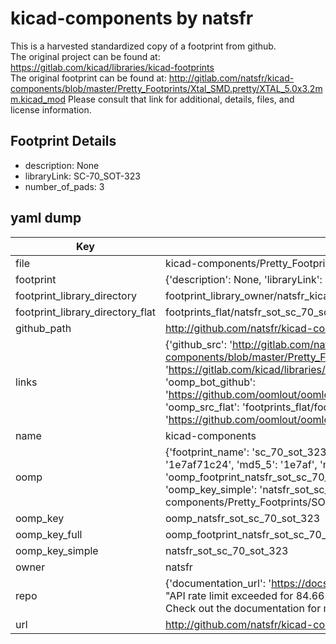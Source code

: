 # kicad-components by natsfr  
This is a harvested standardized copy of a footprint from github.  
The original project can be found at:  
https://gitlab.com/kicad/libraries/kicad-footprints  
The original footprint can be found at:
http://gitlab.com/natsfr/kicad-components/blob/master/Pretty_Footprints/Xtal_SMD.pretty/XTAL_5.0x3.2mm.kicad_mod
Please consult that link for additional, details, files, and license information.  
## Footprint Details
* description: None  
* libraryLink: SC-70_SOT-323  
* number_of_pads: 3  
## yaml dump  
| Key | Value |  
| --- | --- |  
| file | kicad-components/Pretty_Footprints/SOT.pretty/SC-70_SOT-323.kicad_mod |  
| footprint | {'description': None, 'libraryLink': 'SC-70_SOT-323', 'number_of_pads': 3} |  
| footprint_library_directory | footprint_library_owner/natsfr_kicad-components |  
| footprint_library_directory_flat | footprints_flat/natsfr_sot_sc_70_sot_323/working |  
| github_path | http://github.com/natsfr/kicad-components/blob/master/Pretty_Footprints/SOT.pretty/SC-70_SOT-323.kicad_mod |  
| links | {'github_src': 'http://gitlab.com/natsfr/kicad-components/blob/master/Pretty_Footprints/Xtal_SMD.pretty/XTAL_5.0x3.2mm.kicad_mod', 'github_src_repo': 'https://gitlab.com/kicad/libraries/kicad-footprints', 'oomp_bot': 'footprints/natsfr_sot_sc_70_sot_323/working', 'oomp_bot_github': 'https://github.com/oomlout/oomlout_oomp_footprint_bot/tree/main/footprints/natsfr_sot_sc_70_sot_323/working', 'oomp_src_flat': 'footprints_flat/footprints_flat/natsfr_sot_sc_70_sot_323/working', 'oomp_src_flat_github': 'https://github.com/oomlout/oomlout_oomp_footprint_src/tree/main/footprints_flat/natsfr_sot_sc_70_sot_323/working'} |  
| name | kicad-components |  
| oomp | {'footprint_name': 'sc_70_sot_323', 'library_name': 'sot', 'md5': '1e7af71c24c97fc3dbc56330ae86018d', 'md5_10': '1e7af71c24', 'md5_5': '1e7af', 'md5_6': '1e7af7', 'oomp_key': 'oomp_natsfr_sot_sc_70_sot_323', 'oomp_key_extra': 'oomp_footprint_natsfr_sot_sc_70_sot_323', 'oomp_key_full': 'oomp_footprint_natsfr_sot_sc_70_sot_323_1e7af7', 'oomp_key_simple': 'natsfr_sot_sc_70_sot_323', 'original_filename': 'kicad-components/Pretty_Footprints/SOT.pretty/SC-70_SOT-323.kicad_mod', 'owner_name': 'natsfr'} |  
| oomp_key | oomp_natsfr_sot_sc_70_sot_323 |  
| oomp_key_full | oomp_footprint_natsfr_sot_sc_70_sot_323 |  
| oomp_key_simple | natsfr_sot_sc_70_sot_323 |  
| owner | natsfr |  
| repo | {'documentation_url': 'https://docs.github.com/rest/overview/resources-in-the-rest-api#rate-limiting', 'message': "API rate limit exceeded for 84.66.173.59. (But here's the good news: Authenticated requests get a higher rate limit. Check out the documentation for more details.)"} |  
| url | http://github.com/natsfr/kicad-components |  

